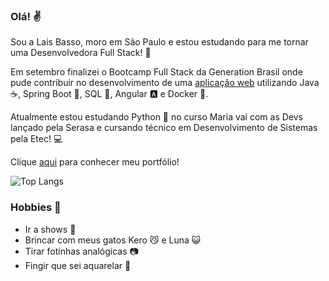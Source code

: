 ### Olá! :v:

Sou a Lais Basso, moro em São Paulo e estou estudando para me tornar uma Desenvolvedora Full Stack! :rocket:

Em setembro finalizei o Bootcamp Full Stack da Generation Brasil onde pude contribuir no desenvolvimento de uma [aplicação web](https://github.com/laisbasso/PI-Seiva) utilizando Java :coffee:, Spring Boot :leaves:, SQL :dolphin:, Angular :a: e Docker :whale:.

Atualmente estou estudando Python :snake: no curso Maria vai com as Devs lançado pela Serasa e cursando técnico em Desenvolvimento de Sistemas pela Etec! :computer:

Clique [aqui](https://github.com/laisbasso/laisbasso/blob/master/portfolio.md) para conhecer meu portfólio!

![Top Langs](https://github-readme-stats.vercel.app/api/top-langs/?username=laisbasso&layout=compact&theme=buefy)  

### Hobbies :tada:

* Ir a shows :guitar:  
* Brincar com meus gatos Kero :smirk_cat: e Luna :smiley_cat:  
* Tirar fotinhas analógicas :camera:  
* Fingir que sei aquarelar :art:
